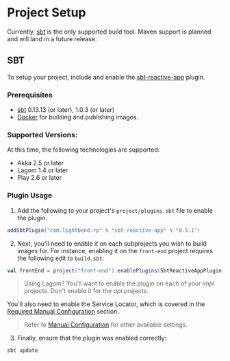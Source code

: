 # Project Setup

Currently, [sbt](http://www.scala-sbt.org/) is the only supported build tool. Maven support is planned and will land in a future release.

## SBT

To setup your project, include and enable the [sbt-reactive-app](https://github.com/lightbend/sbt-reactive-app) plugin.

### Prerequisites

* [sbt](http://www.scala-sbt.org/) 0.13.13 (or later), 1.0.3 (or later)
* [Docker](https://www.docker.com/) for building and publishing images.

### Supported Versions:

At this time, the following technologies are supported:

* Akka 2.5 or later
* Lagom 1.4 or later
* Play 2.6 or later

### Plugin Usage

1) Add the following to your project's `project/plugins.sbt` file to enable the plugin.

```scala
addSbtPlugin("com.lightbend.rp" % "sbt-reactive-app" % "0.5.1")
```

2) Next, you'll need to enable it on each subprojects you wish to build images for. For instance, enabling it on the `front-end` project requires the following edit to `build.sbt`:

```scala
val frontEnd = project("front-end").enablePlugins(SbtReactiveAppPlugin)
```

> Using Lagom? You'll want to enable the plugin on each of your *impl* projects. Don't enable it for the *api* projects.

You'll also need to enable the Service Locator, which is covered in the [Required Manual Configuration](project-configuration.html#required-manual-configuration) section.

> Refer to [Manual Configuration](project-configuration.html#manual-configuration) for other available settings.

3) Finally, ensure that the plugin was enabled correctly:

```bash
sbt update
```

